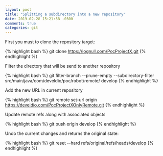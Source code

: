 ```yaml
---
layout: post
title: "Splitting a subdirectory into a new repository"
date: 2019-02-28 15:21:58 -0300
comments: true
categories: git
---
```


First you must to clone the repository target: <!--more-->

{% highlight bash %}
git clone https://lognull.com/PocProjectX.git
{% endhighlight %}

Filter the directory that will be send to another repository

{% highlight bash %}
git filter-branch --prune-empty --subdirectory-filter src/main/java/com/develdio/poc/robot/remote/ develop
{% endhighlight %}

Add the new URL in current repository

{% highlight bash %}
git remote set-url origin https://develdio.com/PocProjectXOnlyRemote.git
{% endhighlight %}

Update remote refs along with associated objects

{% highlight bash %}
git push origin develop
{% endhighlight %}

Undo the current changes and returns the original state:

{% highlight bash %}
git reset --hard refs/original/refs/heads/develop
{% endhighlight %}
